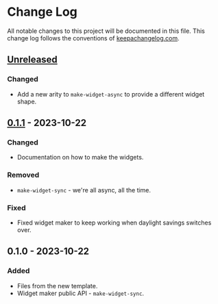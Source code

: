 # Change Log
All notable changes to this project will be documented in this file. This change log follows the conventions of [keepachangelog.com](http://keepachangelog.com/).

## [Unreleased]
### Changed
- Add a new arity to `make-widget-async` to provide a different widget shape.

## [0.1.1] - 2023-10-22
### Changed
- Documentation on how to make the widgets.

### Removed
- `make-widget-sync` - we're all async, all the time.

### Fixed
- Fixed widget maker to keep working when daylight savings switches over.

## 0.1.0 - 2023-10-22
### Added
- Files from the new template.
- Widget maker public API - `make-widget-sync`.

[Unreleased]: https://sourcehost.site/your-name/cli-1/compare/0.1.1...HEAD
[0.1.1]: https://sourcehost.site/your-name/cli-1/compare/0.1.0...0.1.1
